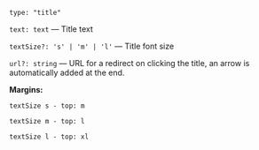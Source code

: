 `type: "title"`

`text: text` — Title text

`textSize?: 's' | 'm' | 'l'` — Title font size

`url?: string` — URL for a redirect on clicking the title, an arrow is automatically added at the end.

**Margins:**

`textSize s - top: m`

`textSize m - top: l`

`textSize l - top: xl`
